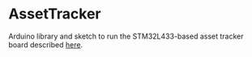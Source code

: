# AssetTracker

Arduino library and sketch to run the STM32L433-based asset tracker board described [here](https://hackaday.io/project/25790-asset-tracker).
